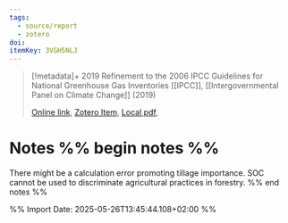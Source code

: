 ```yaml
---
tags:
  - source/report
  - zotero
doi: 
itemKey: 3VGH5NLJ
---
```

>[!metadata]+
> 2019 Refinement to the 2006 IPCC Guidelines for National Greenhouse Gas Inventories
> [[IPCC]], 
> [[Intergovernmental Panel on Climate Change]] (2019)
> 
> [Online link](https://www.ipcc-nggip.iges.or.jp/public/2019rf/pdf/4_Volume4/19R_V4_Ch05_Cropland.pdf), [Zotero Item](zotero://select/library/items/3VGH5NLJ), [Local pdf](file://C:/Users/aburg/Documents/references/zotero/storage/8QBM3WVZ/IPCC2019_2019Refinement.pdf), 

# Notes %% begin notes %%
There might be a calculation error promoting tillage importance.
SOC cannot be used to discriminate agricultural practices in forestry.
%% end notes %%




%% Import Date: 2025-05-26T13:45:44.108+02:00 %%
